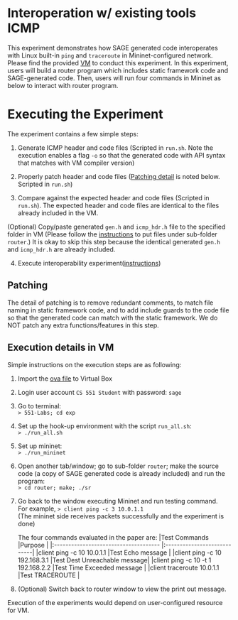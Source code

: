 # Interoperation w/ existing tools ICMP

This experiment demonstrates how SAGE generated code interoperates with Linux built-in `ping` and `traceroute` in Mininet-configured network. Please find the provided [VM](https://drive.google.com/file/d/1fSXbRzxYUn8Vod_yfsFJ5qqyNPsI00-1/view?usp=sharing) to conduct this experiment. In this experiment, users will build a router program which includes static framework code and SAGE-generated code. Then, users will run four commands in Mininet as below to interact with router program.

# Executing the Experiment
The experiment contains a few simple steps:
1. Generate ICMP header and code files (Scripted in `run.sh`. Note the execution enables a flag `-o` so that the generated code with API syntax that matches with VM compiler version)

2. Properly patch header and code files ([Patching detail](#Patching) is noted below. Scripted in `run.sh`)
3. Compare against the expected header and code files (Scripted in `run.sh`). The expected header and code files are identical to the files already included in the VM.

(Optional) Copy/paste generated `gen.h` and `icmp_hdr.h` file to the specified folder in VM (Please follow the [instructions](#Execution-details-in-VM) to put files under sub-folder `router`.) It is okay to skip this step because the identical generated `gen.h` and `icmp_hdr.h` are already included.

4. Execute interoperability experiment([instructions](#Execution-details-in-VM))

## Patching
The detail of patching is to remove redundant comments, to match file naming in static framework code, and to add include guards to the code file so that the generated code can match with the static framework. We do NOT patch any extra functions/features in this step.

## Execution details in VM
Simple instructions on the execution steps are as following:
1. Import the [ova file](https://drive.google.com/file/d/1fSXbRzxYUn8Vod_yfsFJ5qqyNPsI00-1/view?usp=sharing) to Virtual Box
2. Login user account `CS 551 Student`  with password: `sage`
3. Go to terminal:\
   `> 551-Labs; cd exp`
4. Set up the hook-up environment with the script `run_all.sh`:\
   `> ./run_all.sh`
5. Set up mininet:\
   `> ./run_mininet`
6. Open another tab/window; go to sub-folder `router`; make the source code (a copy of SAGE generated code is already included) and run the program:\
   `> cd router; make; ./sr`
7. Go back to the window executing Mininet and run testing command.\
   For example, `> client ping -c 3 10.0.1.1`\
   (The mininet side receives packets successfully and the experiment is done)

   The four commands evaluated in the paper are:
   |Test Commands                          |Purpose                      |
   |:------------------------------------- |:----------------------------|
   |client ping -c 10 10.0.1.1             |Test Echo message            |
   |client ping -c 10 192.168.3.1          |Test Dest Unreachable message|
   |client ping -c 10 -t 1 192.168.2.2     |Test Time Exceeded message   |
   |client traceroute 10.0.1.1             |Test TRACEROUTE              |

8. (Optional) Switch back to router window to view the print out message.

Execution of the experiments would depend on user-configured resource for VM.
